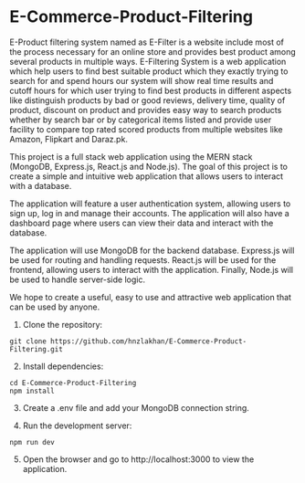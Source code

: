 # E-Commerce-Product-Filtering


E-Product filtering system named as E-Filter is a website include most of the process necessary for an online store and 
provides best product among several products in multiple ways. 
E-Filtering System is a web application which help users to find best suitable product which they exactly trying to
search for and spend hours our system will show real time results and cutoff hours for which
user trying to find best products in different aspects like distinguish products by bad or good
reviews, delivery time, quality of product, discount on product and provides easy way to search
products whether by search bar or by categorical items listed and provide user facility to
compare top rated scored products from multiple websites like Amazon, Flipkart and Daraz.pk.

This project is a full stack web application using the MERN stack (MongoDB, Express.js, React.js and Node.js). The goal of this project is to create a simple and intuitive web application that allows users to interact with a database.

The application will feature a user authentication system, allowing users to sign up, log in and manage their accounts. The application will also have a dashboard page where users can view their data and interact with the database.

The application will use MongoDB for the backend database. Express.js will be used for routing and handling requests. React.js will be used for the frontend, allowing users to interact with the application. Finally, Node.js will be used to handle server-side logic.

We hope to create a useful, easy to use and attractive web application that can be used by anyone.


1. Clone the repository:
```
git clone https://github.com/hnzlakhan/E-Commerce-Product-Filtering.git
```

2. Install dependencies:
```
cd E-Commerce-Product-Filtering
npm install
```

3. Create a .env file and add your MongoDB connection string.

4. Run the development server:
```
npm run dev
```

5. Open the browser and go to http://localhost:3000 to view the application.
